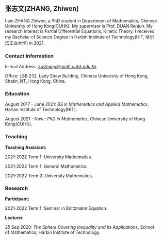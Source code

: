 ## 张志文(ZHANG, Zhiwen)
I am ZHANG Zhiwen, a PhD student in Department of Mathematics, Chinese University of Hong Kong(CUHK). My supervisor is Prof. DUAN Renjun. My research interest is Partial Differential Equations, Kinetic Theory. I received my Bachelar of Science Degree in Harbin Institute of Technology(HIT, 哈尔滨工业大学) in 2021.

### Contact Information
E-mail Address: *zwzhang@math.cuhk.edu.hk*

Office: LSB 232, Lady Shaw Building, Chinese University of Hong Kong, Shatin, NT, Hong Kong, China.

### Education
August 2017 - June 2021: *BS in Mathematics and Applied Mathematics*, Harbin Institute of Technology(HIT).

August 2021 - Now      : *PhD in Mathematics*, Chinese University of Hong Kong(CUHK).

### Teaching
**Teaching Assistant:**

2021-2022 Term 1: University Mathematics.

2021-2022 Term 1: General Mathematics.

2021-2022 Term 2: University Mathematics.

### Research
**Participant:**

2021-2022 Term 1: Seminar in Boltzmann Equation.

**Lecturer**

25 Sep 2020: *The Sphere Covering Inequality and Its Applications*, School of Mathematics, Harbin Institute of Technology.

